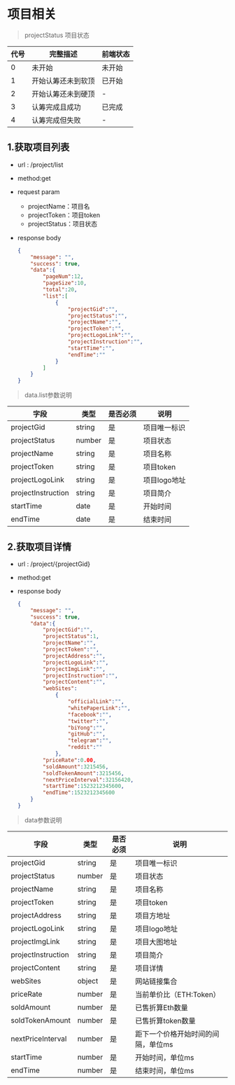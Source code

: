 <!-- toc -->

# 项目相关

> projectStatus 项目状态

|代号|完整描述|前端状态|
|---|---|---|
|0|未开始|未开始|
|1|开始认筹还未到软顶|已开始|
|2|开始认筹还未到硬顶|-|
|3|认筹完成且成功|已完成|
|4|认筹完成但失败|-|

## 1.获取项目列表

- url : /project/list
- method:get
- request param
  - projectName：项目名
  - projectToken：项目token
  - projectStatus：项目状态
- response body

    ```json
    {
        "message": "",
        "success": true,
        "data":{
            "pageNum":12,
            "pageSize":10,
            "total":20,
            "list":[
                {
                    "projectGid":"",
                    "projectStatus":"",
                    "projectName":"",
                    "projectToken":"",
                    "projectLogoLink":"",
                    "projectInstruction":"",
                    "startTime":"",
                    "endTime":""
                }
            ]
        }
    }
    ```

> data.list参数说明

|字段|类型|是否必须|说明|
|---|---|---|---|
|projectGid|string|是|项目唯一标识|
|projectStatus|number|是|项目状态|
|projectName|string|是|项目名称|
|projectToken|string|是|项目token|
|projectLogoLink|string|是|项目logo地址|
|projectInstruction|string|是|项目简介|
|startTime|date|是|开始时间|
|endTime|date|是|结束时间|

## 2.获取项目详情

- url : /project/{projectGid}
- method:get
- response body

    ```json
    {
        "message": "",
        "success": true,
        "data":{
            "projectGid":"",
            "projectStatus":1,
            "projectName":"",
            "projectToken":"",
            "projectAddress":"",
            "projectLogoLink":"",
            "projectImgLink":"",
            "projectInstruction":"",
            "projectContent":"",
            "webSites":
                {
                    "officialLink":"",
                    "whitePaperLink":"",
                    "facebook":"",
                    "twitter":"",
                    "biYong":"",
                    "gitHub":"",
                    "telegram":"",
                    "reddit":""
                },
            "priceRate":0.00,
            "soldAmount":3215456,
            "soldTokenAmount":3215456,
            "nextPriceInterval":32156420,
            "startTime":1523212345600,
            "endTime":1523212345600
        }
    }
    ```

> data参数说明

|字段|类型|是否必须|说明|
|---|---|---|---|
|projectGid|string|是|项目唯一标识|
|projectStatus|number|是|项目状态|
|projectName|string|是|项目名称|
|projectToken|string|是|项目token|
|projectAddress|string|是|项目方地址|
|projectLogoLink|string|是|项目logo地址|
|projectImgLink|string|是|项目大图地址|
|projectInstruction|string|是|项目简介|
|projectContent|string|是|项目详情|
|webSites|object|是|网站链接集合|
|priceRate|number|是|当前单价比（ETH:Token）|
|soldAmount|number|是|已售折算Eth数量|
|soldTokenAmount|number|是|已售折算token数量|
|nextPriceInterval|number|是|距下一个价格开始时间的间隔，单位ms|
|startTime|number|是|开始时间，单位ms|
|endTime|number|是|结束时间，单位ms|
